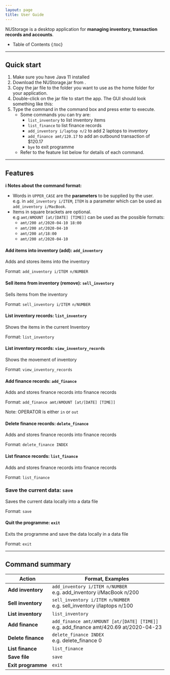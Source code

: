 ```yaml
---
layout: page
title: User Guide
---
```


NUStorage is a desktop application for __managing inventory, transaction records and accounts__.

* Table of Contents
{:toc}

--------------------------------------------------------------------------------------------------------------------

## Quick start

1. Make sure you have Java 11 installed
1. Download the NUStorage.jar from <here>.
1. Copy the jar file to the folder you want to use as the home folder for your application.
1. Double-click on the jar file to start the app. The GUI should look something like this: <insert picture here>
1. Type the command in the command box and press enter to execute.
    - Some commands you can try are:
        - `list_inventory` to list inventory items
        - `list_finance` to list finance records
        - `add_inventory i/laptop n/2` to add 2 laptops to inventory
        - `add_finance amt/120.17` to add an outbound transaction of $120.17
        - `bye` to exit programme
    - Refer to the feature list below for details of each command.



--------------------------------------------------------------------------------------------------------------------

## Features

<div markdown="block" class="alert alert-info">

**:information_source: Notes about the command format:**<br>
* Words in `UPPER_CASE` are the __parameters__ to be supplied by the user.<br>
    e.g. in `add_inventory i/ITEM`, `ITEM` is a parameter which can be used as `add_inventory i/MacBook`.
* Items in square brackets are optional.<br>
  e.g `amt/AMOUNT [at/[DATE] [TIME]]` can be used as the possible formats: 
  * `amt/200 at/2020-04-10 18:00`
  * `amt/200 at/2020-04-10`
  * `amt/200 at/18:00`
  * `amt/200 at/2020-04-10`
</div>

#### Add items into inventory (add): `add_inventory`
Adds and stores items into the inventory

Format: `add_inventory i/ITEM n/NUMBER`


#### Sell items from inventory (remove): `sell_inventory`
Sells items from the inventory

Format: `sell_inventory i/ITEM n/NUMBER`


#### List inventory records: `list_inventory`
Shows the items in the current Inventory

Format: `list_inventory`

#### List inventory records: `view_inventory_records`
Shows the movement of inventory

Format: `view_inventory_records`


#### Add finance records: `add_finance`
Adds and stores finance records into finance records

Format: `add_finance amt/AMOUNT [at/[DATE] [TIME]]`

Note: OPERATOR is either `in` or `out`


#### Delete finance records: `delete_finance`

Adds and stores finance records into finance records

Format: `delete_finance INDEX`


#### List finance records: `list_finance`

Adds and stores finance records into finance records

Format: `list_finance`


### Save the current data: `save`

Saves the current data locally into a data file

Format: `save`


#### Quit the programme: `exit`

Exits the programme and save the data locally in a data file

Format: `exit`

--------------------------------------------------------------------------------------------------------------------

## Command summary

Action | Format, Examples
--------|------------------
__Add inventory__ | `add_inventory i/ITEM n/NUMBER`<br> e.g. add_inventory i/MacBook n/200
__Sell inventory__ | `sell_inventory i/ITEM n/NUMBER`<br> e.g. sell_inventory i/laptops n/100
__List inventory__ | `list_inventory`
__Add finance__ | `add_finance amt/AMOUNT [at/[DATE] [TIME]]`<br> e.g. add_finance amt/420.69 at/2020-04-23
__Delete finance__ | `delete_finance INDEX`<br> e.g. delete_finance 0
__List finance__ | `list_finance`
__Save file__ | `save`
__Exit programme__ | `exit`
